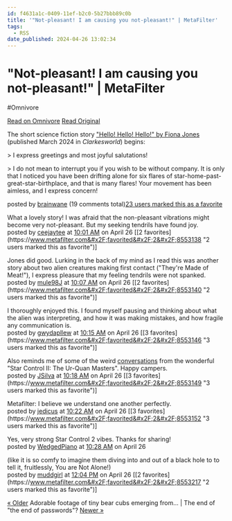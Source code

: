 ```yaml
---
id: f4631a1c-0409-11ef-b2c0-5b27bbb89c0b
title: '"Not-pleasant! I am causing you not-pleasant!" | MetaFilter'
tags:
  - RSS
date_published: 2024-04-26 13:02:34
---
```


# "Not-pleasant! I am causing you not-pleasant!" | MetaFilter
#Omnivore

[Read on Omnivore](https://omnivore.app/me/not-pleasant-i-am-causing-you-not-pleasant-meta-filter-18f1c0df25d)
[Read Original](https://www.metafilter.com/203492/Not-pleasant-I-am-causing-you-not-pleasant)



The short science fiction story [&quot;Hello! Hello! Hello!&quot; by Fiona Jones](https:&#x2F;&#x2F;clarkesworldmagazine.com&#x2F;jones%5F03%5F24&#x2F;) (published March 2024 in _Clarkesworld_) begins:

&gt; I express greetings and most joyful salutations!

&gt; I do not mean to interrupt you if you wish to be without company. It is only that I noticed you have been drifting alone for six flares of star-home-past-great-star-birthplace, and that is many flares! Your movement has been aimless, and I express concern!

posted by [brainwane](https:&#x2F;&#x2F;www.metafilter.com&#x2F;user&#x2F;98835) (19 comments total)[23 users marked this as a favorite](https:&#x2F;&#x2F;www.metafilter.com&#x2F;favorited&#x2F;1&#x2F;203492) 

What a lovely story! I was afraid that the non-pleasant vibrations might become very not-pleasant. But my seeking tendrils have found joy.  
posted by [ceejaytee](https:&#x2F;&#x2F;www.metafilter.com&#x2F;user&#x2F;200950) at [10:01 AM](https:&#x2F;&#x2F;www.metafilter.com&#x2F;203492&#x2F;Not-pleasant-I-am-causing-you-not-pleasant#8553138) on April 26 \[[2 favorites](https:&#x2F;&#x2F;www.metafilter.com&#x2F;favorited&#x2F;2&#x2F;8553138 &quot;2 users marked this as favorite&quot;)\] 

Jones did good. Lurking in the back of my mind as I read this was another story about two alien creatures making first contact (&quot;They&#39;re Made of Meat!&quot;), I express pleasure that my feeling tendrils were not spanked.  
posted by [mule98J](https:&#x2F;&#x2F;www.metafilter.com&#x2F;user&#x2F;149961) at [10:07 AM](https:&#x2F;&#x2F;www.metafilter.com&#x2F;203492&#x2F;Not-pleasant-I-am-causing-you-not-pleasant#8553140) on April 26 \[[2 favorites](https:&#x2F;&#x2F;www.metafilter.com&#x2F;favorited&#x2F;2&#x2F;8553140 &quot;2 users marked this as favorite&quot;)\] 

I thoroughly enjoyed this. I found myself pausing and thinking about what the alien was interpreting, and how it was making mistakes, and how fragile any communication is.  
posted by [gwydapllew](https:&#x2F;&#x2F;www.metafilter.com&#x2F;user&#x2F;307948) at [10:15 AM](https:&#x2F;&#x2F;www.metafilter.com&#x2F;203492&#x2F;Not-pleasant-I-am-causing-you-not-pleasant#8553146) on April 26 \[[3 favorites](https:&#x2F;&#x2F;www.metafilter.com&#x2F;favorited&#x2F;2&#x2F;8553146 &quot;3 users marked this as favorite&quot;)\] 

Also reminds me of some of the weird [conversations](https:&#x2F;&#x2F;www.sa-matra.net&#x2F;quotes&#x2F;) from the wonderful &quot;Star Control II: The Ur-Quan Masters&quot;. Happy campers.  
posted by [JSilva](https:&#x2F;&#x2F;www.metafilter.com&#x2F;user&#x2F;246291) at [10:18 AM](https:&#x2F;&#x2F;www.metafilter.com&#x2F;203492&#x2F;Not-pleasant-I-am-causing-you-not-pleasant#8553149) on April 26 \[[3 favorites](https:&#x2F;&#x2F;www.metafilter.com&#x2F;favorited&#x2F;2&#x2F;8553149 &quot;3 users marked this as favorite&quot;)\] 

Metafilter: I believe we understand one another perfectly.  
posted by [jedicus](https:&#x2F;&#x2F;www.metafilter.com&#x2F;user&#x2F;27428) at [10:22 AM](https:&#x2F;&#x2F;www.metafilter.com&#x2F;203492&#x2F;Not-pleasant-I-am-causing-you-not-pleasant#8553152) on April 26 \[[3 favorites](https:&#x2F;&#x2F;www.metafilter.com&#x2F;favorited&#x2F;2&#x2F;8553152 &quot;3 users marked this as favorite&quot;)\] 

Yes, very strong Star Control 2 vibes. Thanks for sharing!  
posted by [WedgedPiano](https:&#x2F;&#x2F;www.metafilter.com&#x2F;user&#x2F;274033) at [10:28 AM](https:&#x2F;&#x2F;www.metafilter.com&#x2F;203492&#x2F;Not-pleasant-I-am-causing-you-not-pleasant#8553153) on April 26 

(like it is so comfy to imagine them diving into and out of a black hole to to tell it, fruitlessly, You are Not Alone!)  
posted by [muddgirl](https:&#x2F;&#x2F;www.metafilter.com&#x2F;user&#x2F;18410) at [12:04 PM](https:&#x2F;&#x2F;www.metafilter.com&#x2F;203492&#x2F;Not-pleasant-I-am-causing-you-not-pleasant#8553217) on April 26 \[[2 favorites](https:&#x2F;&#x2F;www.metafilter.com&#x2F;favorited&#x2F;2&#x2F;8553217 &quot;2 users marked this as favorite&quot;)\] 

[« Older](https:&#x2F;&#x2F;www.metafilter.com&#x2F;203491&#x2F;Adorable-footage-of-tiny-bear-cubs-emerging-from-hibernation) Adorable footage of tiny bear cubs emerging from... | The end of &quot;the end of passwords&quot;? [Newer »](https:&#x2F;&#x2F;www.metafilter.com&#x2F;203493&#x2F;The-end-of-the-end-of-passwords) 

  